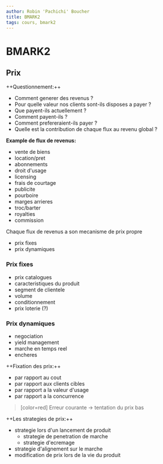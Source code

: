 ```yaml
---
author: Robin 'Pachichi' Boucher
title: BMARK2
tags: cours, bmark2
---
```


# BMARK2 
## Prix
++Questionnement:++

* Comment generer des revenus ?
* Pour quelle valeur nos clients sont-ils disposes a payer ?
* Que payent-ils actuellement ?
* Comment payent-ils ?
* Comment prefereraient-ils payer ?
* Quelle est la contribution de chaque flux au revenu global ?

__Example de flux de revenus:__

* vente de biens
* location/pret
* abonnements
* droit d'usage
* licensing
* frais de courtage
* publicite
* pourboire
* marges arrieres
* troc/barter
* royalties
* commission

Chaque flux de revenus a son mecanisme de prix propre
* prix fixes
* prix dynamiques

### Prix fixes
* prix catalogues
* caracteristiques du produit
* segment de clientele
* volume
* conditionnement
* prix loterie (?)

### Prix dynamiques
* negociation
* yield management
* marche en temps reel
* encheres

++Fixation des prix:++
* par rapport au cout
* par rapport aux clients cibles
* par rapport a la valeur d'usage
* par rapport a la concurrence

>[color=red] Erreur courante -> tentation du prix bas

++Les strategies de prix:++
* strategie lors d'un lancement de produit
    * strategie de penetration de marche
    * strategie d'ecremage
* strategie d'alignement sur le marche
* modification de prix lors de la vie du produit